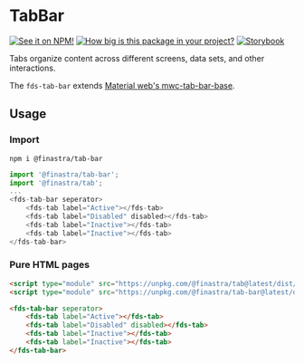 # TabBar

[![See it on NPM!](https://img.shields.io/npm/v/@finastra/tab-bar?style=for-the-badge)](https://www.npmjs.com/package/@finastra/tab-bar)
[![How big is this package in your project?](https://img.shields.io/bundlephobia/minzip/@finastra/tab-bar?style=for-the-badge)](https://bundlephobia.com/result?p=@finastra/tab-bar')
[![Storybook](https://shields.io/badge/-Play%20with%20this%20web%20component-2a0481?logo=storybook&style=for-the-badge)](https://master--62216556f4e751003a75d602.chromatic.com/?path=/story/navigation-tabs-tab-bar--default)


Tabs organize content across different screens, data sets, and other interactions.

The `fds-tab-bar` extends [Material web's mwc-tab-bar-base](https://github.com/material-components/material-web/tree/master/packages/tab-bar).

## Usage

### Import

```
npm i @finastra/tab-bar
```

```ts
import '@finastra/tab-bar';
import '@finastra/tab';
...
<fds-tab-bar seperator>
    <fds-tab label="Active"></fds-tab>
    <fds-tab label="Disabled" disabled></fds-tab>
    <fds-tab label="Inactive"></fds-tab>
    <fds-tab label="Inactive"></fds-tab>
</fds-tab-bar>
```

### Pure HTML pages

```html
<script type="module" src="https://unpkg.com/@finastra/tab@latest/dist/src/tab.js?module"></script>
<script type="module" src="https://unpkg.com/@finastra/tab-bar@latest/dist/src/tab-bar.js?module"></script>

<fds-tab-bar seperator>
    <fds-tab label="Active"></fds-tab>
    <fds-tab label="Disabled" disabled></fds-tab>
    <fds-tab label="Inactive"></fds-tab>
    <fds-tab label="Inactive"></fds-tab>
</fds-tab-bar>
```

